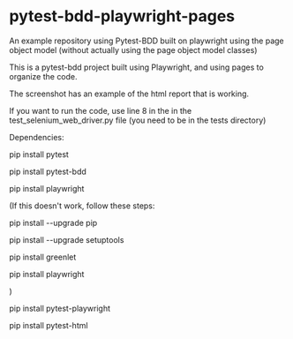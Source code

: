 # pytest-bdd-playwright-pages
An example repository using Pytest-BDD built on playwright using the page object model (without actually using the page object model classes)

This is a pytest-bdd project built using Playwright, and using pages to organize the code.

The screenshot has an example of the html report that is working.

If you want to run the code, use line 8 in the in the test_selenium_web_driver.py file (you need to be in the tests directory)

Dependencies:

pip install pytest

pip install pytest-bdd

pip install playwright

(If this doesn't work, follow these steps:


  pip install --upgrade pip
  
  pip install --upgrade setuptools
  
  pip install greenlet
  
  pip install playwright
  
)

pip install pytest-playwright

pip install pytest-html


